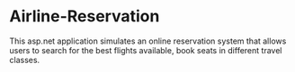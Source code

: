 # Airline-Reservation
This asp.net application simulates an online reservation system that allows users to search for the best flights available, book seats in different travel classes.
